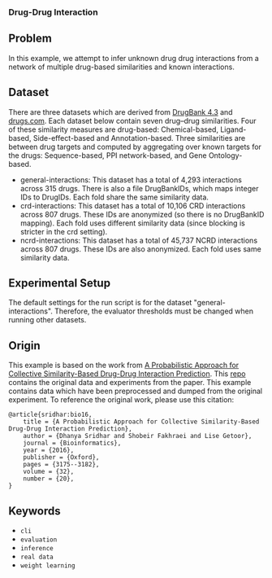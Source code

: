 ### Drug-Drug Interaction

## Problem
In this example, we attempt to infer unknown drug drug interactions from a network of multiple drug-based similarities and known interactions.

## Dataset
There are three datasets which are derived from [DrugBank 4.3](https://go.drugbank.com/downloads/archived) and [drugs.com](Drugs.com). Each dataset below contain seven drug–drug similarities. Four of these similarity measures are drug-based: Chemical-based, Ligand-based, Side-effect-based and Annotation-based. Three similarities are between drug targets and computed by aggregating over known targets for the drugs: Sequence-based, PPI network-based, and Gene Ontology-based.
- general-interactions: This dataset has a total of 4,293 interactions across 315 drugs. There is also a file DrugBankIDs, which maps integer IDs to DrugIDs. Each fold share the same similarity data.
- crd-interactions: This dataset has a total of 10,106 CRD interactions across 807 drugs. These IDs are anonymized (so there is no DrugBankID mapping). Each fold uses different similarity data (since blocking is stricter in the crd setting).
- ncrd-interactions: This dataset has a total of 45,737 NCRD interactions across 807 drugs. These IDs are also anonymized. Each fold uses same similarity data.

## Experimental Setup
The default settings for the run script is for the dataset "general-interactions". Therefore, the evaluator thresholds must be changed when running other datasets.

## Origin
This example is based on the work from [A Probabilistic Approach for Collective Similarity-Based Drug-Drug Interaction Prediction](https://linqs.org/publications/#id:sridhar-bio16). This [repo](https://bitbucket.org/linqs/psl-drug-interaction-prediction/src/master/) contains the original data and experiments from the paper. This example contains data which have been preprocessed and dumped from the original experiment. To reference the original work, please use this citation:

```
@article{sridhar:bio16,
    title = {A Probabilistic Approach for Collective Similarity-Based Drug-Drug Interaction Prediction},
    author = {Dhanya Sridhar and Shobeir Fakhraei and Lise Getoor},
    journal = {Bioinformatics},
    year = {2016},
    publisher = {Oxford},
    pages = {3175--3182},
    volume = {32},
    number = {20},
}
```

## Keywords
 - `cli`
 - `evaluation`
 - `inference`
 - `real data`
 - `weight learning`
